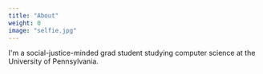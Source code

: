 ```yaml
---
title: "About"
weight: 0
image: "selfie.jpg"
---
```

I'm a social-justice-minded grad student studying computer science at the University of Pennsylvania.

